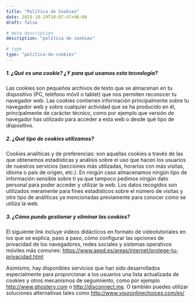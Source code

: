 ```yaml
---
title: "Política de Cookies"
date: 2019-10-29T10:07:47+06:00
draft: false

# meta description
description: "política de cookies"

# type
type: "politica-de-cookies"
---
```


##### 1. ¿Qué es una cookie? ¿Y para qué usamos esta tecnología?

Las cookies son pequeños archivos de texto que se almacenan en tu dispositivo (PC, teléfono móvil o tablet) que nos permiten reconocer tu navegador web. Las cookies contienen información principalmente sobre tu navegador web y sobre cualquier actividad que se ha producido en él, principalmente de carácter técnico, como por ejemplo que versión de navegador has utilizado para acceder a esta web o desde qué tipo de dispositivo.

##### 2. ¿Qué tipo de cookies utilizamos?

Cookies analíticas y de preferencias: son aquellas cookies a través de las que obtenemos estadísticas y análisis sobre el uso que hacen los usuarios de nuestros servicios (secciones más utilizadas, horarios con más visitas, idioma o país de origen, etc.). En ningún caso almacenamos ningún tipo de información sensible sobre ti ya que tampoco pedimos ningún dato personal para poder acceder y utilizar la web. Los datos recogidos son utilizados meramente para fines estadísticos sobre el número de visitas y otro tipo de análiticas ya mencionadas previamente para conocer cómo se utiliza la web.

##### 3. ¿Cómo puedo gestionar y eliminar las cookies?
El siguiente link incluye vídeos didácticos en formato de videotutoriales en los que se explica, paso a paso, cómo configurar las opciones de privacidad de los navegadores, redes sociales y sistemas operativos móviles más comunes: https://www.aepd.es/areas/internet/protege-tu-privacidad.html

Asimismo, hay disponibles servicios que han sido desarrollados especialmente para proporcionar a los usuarios una lista actualizada de cookies y otros mecanismos de seguimiento, como por ejemplo http://www.ghostery.com o http://disconnect.me. O también puedes utilizar soluciones alternativas tales como http://www.youronlinechoices.com/es/